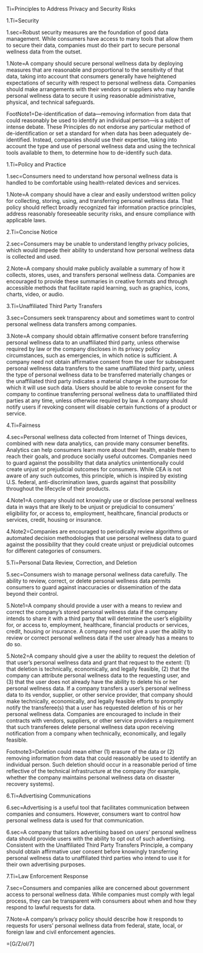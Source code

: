 
Ti=Principles to Address Privacy and Security Risks

1.Ti=Security

1.sec=Robust security measures are the foundation of good data management. While consumers have access to many tools that allow them to secure their data, companies must do their part to secure personal wellness data from the outset.

1.Note=A company should secure personal wellness data by deploying measures that are reasonable and proportional to the sensitivity of that data, taking into account that consumers generally have heightened expectations of security with respect to personal wellness data. Companies should make arrangements with their vendors or suppliers who may handle personal wellness data to secure it using reasonable administrative, physical, and technical safeguards.

FootNote1=De-identification of data—removing information from data that could reasonably be used to identify an individual person—is a subject of intense debate. These Principles do not endorse any particular method of de-identification or set a standard for when data has been adequately de-identified. Instead, companies should use their expertise, taking into account the type and use of personal wellness data and using the technical tools available to them, to determine how to de-identify such data.

1.Ti=Policy and Practice

1.sec=Consumers need to understand how personal wellness data is handled to be comfortable using health-related devices and services.

1.Note=A company should have a clear and easily understood written policy for collecting, storing, using, and transferring personal wellness data. That policy should reflect broadly recognized fair information practice principles, address reasonably foreseeable security risks, and ensure compliance with applicable laws.

2.Ti=Concise Notice

2.sec=Consumers may be unable to understand lengthy privacy policies, which would impede their ability to understand how personal wellness data is collected and used.

2.Note=A company should make publicly available a summary of how it collects, stores, uses, and transfers personal wellness data. Companies are encouraged to provide these summaries in creative formats and through accessible methods that facilitate rapid learning, such as graphics, icons, charts, video, or audio.

3.Ti=Unaffiliated Third Party Transfers

3.sec=Consumers seek transparency about and sometimes want to control personal wellness data transfers among companies.

3.Note=A company should obtain affirmative consent before transferring personal wellness data to an unaffiliated third party, unless otherwise required by law or the company discloses in its privacy policy circumstances, such as emergencies, in which notice is sufficient. A company need not obtain affirmative consent from the user for subsequent personal wellness data transfers to the same unaffiliated third party, unless the type of personal wellness data to be transferred materially changes or the unaffiliated third party indicates a material change in the purpose for which it will use such data. Users should be able to revoke consent for the company to continue transferring personal wellness data to unaffiliated third parties at any time, unless otherwise required by law. A company should notify users if revoking consent will disable certain functions of a product or service.

4.Ti=Fairness

4.sec=Personal wellness data collected from Internet of Things devices, combined with new data analytics, can provide many consumer benefits. Analytics can help consumers learn more about their health, enable them to reach their goals, and produce socially useful outcomes. Companies need to guard against the possibility that data analytics unintentionally could create unjust or prejudicial outcomes for consumers. While CEA is not aware of any such outcomes, this principle, which is inspired by  existing U.S. federal, anti-discrimination laws, guards against that possibility throughout the lifecycle of their products.

4.Note1=A company should not knowingly use or disclose personal wellness data in ways that are likely to be unjust or prejudicial to consumers’ eligibility for, or access to, employment, healthcare, financial products or services, credit, housing or insurance.

4.Note2=Companies are encouraged to periodically review algorithms or automated decision methodologies that use personal wellness data to guard against the possibility that they could create unjust or prejudicial outcomes for different categories of consumers.

5.Ti=Personal Data Review, Correction, and Deletion

5.sec=Consumers wish to manage personal wellness data carefully. The ability to review, correct, or delete personal wellness data permits consumers to guard against inaccuracies or dissemination of the data beyond their control.

5.Note1=A company should provide a user with a means to review and correct the company’s stored personal wellness data if the company intends to share it with a third party that will determine the user’s eligibility for, or access to, employment, healthcare, financial products or services, credit, housing or insurance. A company need not give a user the ability to review or correct personal wellness data if the user already has a means to do so.

5.Note2=A company should give a user the ability to request the deletion of that user’s personal wellness data and grant that request to the extent: (1) that deletion is technically, economically, and legally feasible, (2) that the company can attribute personal wellness data to the requesting user, and (3) that the user does not already have the ability to delete his or her personal wellness data. If a company transfers a user’s personal wellness data to its vendor, supplier, or other service provider, that company should make technically, economically, and legally feasible efforts to promptly notify the transferee(s) that a user has requested deletion of his or her personal wellness data. Companies are encouraged to include in their contracts with vendors, suppliers, or other service providers a requirement that such transferees delete personal wellness data upon receiving notification from a company when technically, economically, and legally feasible.

Footnote3=Deletion could mean either (1) erasure of the data or (2) removing information from data that could reasonably be used to identify an individual person. Such deletion should occur in a reasonable period of time reflective of the technical infrastructure at the company (for example, whether the company maintains personal wellness data on disaster recovery systems).

6.Ti=Advertising Communications

6.sec=Advertising is a useful tool that facilitates communication between companies and consumers. However, consumers want to control how personal wellness data is used for that communication.

6.sec=A company that tailors advertising based on users’ personal wellness data should provide users with the ability to opt out of such advertising. Consistent with the Unaffiliated Third Party Transfers Principle, a company should obtain affirmative user consent before knowingly transferring personal wellness data to unaffiliated third parties who intend to use it for their own advertising purposes. 

7.Ti=Law Enforcement Response

7.sec=Consumers and companies alike are concerned about government access to personal wellness data. While companies must comply with legal process, they can be transparent with consumers about when and how they respond to lawful requests for data.

7.Note=A company’s privacy policy should describe how it responds to requests for users’ personal wellness data from federal, state, local, or foreign law and civil enforcement agencies.

=[G/Z/ol/7]  
